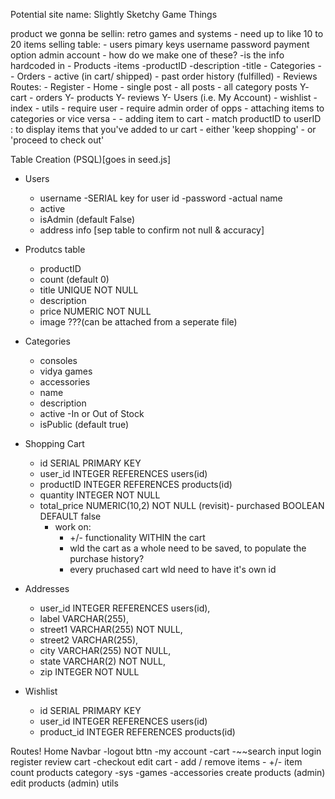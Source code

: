 
Potential site name: Slightly Sketchy Game Things 

product we gonna be sellin: retro games and systems
    - need up to like 10 to 20 items
selling table: 
    - users
        pimary keys
        username 
        password
        payment option
        admin account
        - how do we make one of these? 
            -is the info hardcoded in
    - Products
        -items
            -productID
            -description
            -title
    - Categories
        -
    - Orders
        - active (in cart/ shipped)
        - past order history (fulfilled)
    - Reviews
Routes: 
    - Register
    - Home
    - single post
    - all posts
    - all category posts
    Y- cart
    - orders
    Y- products
    Y- reviews
    Y- Users (i.e. My Account)
    - wishlist
    - index
    - utils
        - require user
        - require admin
order of opps
    - attaching items to categories or vice versa
    - 
    - adding item to cart
        - match productID to userID : to display items that you've added to ur cart
        - either 'keep shopping'
        - or 'proceed to check out'


Table Creation (PSQL)[goes in seed.js]
- Users
    - username
        -SERIAL key for user id
    -password
    -actual name
    - active
    - isAdmin (default False) 
    - address info [sep table to confirm not null & accuracy]

- Produtcs table 
    - productID
    - count (default 0)
    - title UNIQUE NOT NULL
    - description
    - price NUMERIC NOT NULL
    - image ???(can be attached from a seperate file)

- Categories
    - consoles
    - vidya games
    - accessories
    - name
    - description
    - active
        -In or Out of Stock
    - isPublic (default true)

- Shopping Cart
    - id SERIAL PRIMARY KEY
    - user_id INTEGER REFERENCES users(id)
    - productID INTEGER REFERENCES products(id)
    - quantity INTEGER NOT NULL
    - total_price NUMERIC(10,2) NOT NULL
    (revisit)- purchased BOOLEAN DEFAULT false
        - work on:
            - +/- functionality WITHIN the cart
            - wld the cart as a whole need to be saved, to populate the purchase history?
            - every pruchased cart wld need to have it's own id 

- Addresses
    - user_id INTEGER REFERENCES users(id),
    - label VARCHAR(255),
    - street1 VARCHAR(255) NOT NULL,
    - street2 VARCHAR(255),
    - city VARCHAR(255) NOT NULL,
    - state VARCHAR(2) NOT NULL,
    - zip INTEGER NOT NULL

- Wishlist
    - id SERIAL PRIMARY KEY
    - user_id INTEGER REFERENCES users(id)
    - product_id INTEGER REFERENCES products(id)


Routes!
    Home
    Navbar
        -logout bttn
        -my account
        -cart
        -~~search input 
    login
    register
    review
    cart
        -checkout
    edit cart
        - add / remove items
        - +/- item count
    products
    category
        -sys
        -games
        -accessories
    create products (admin)
    edit products (admin)
    utils